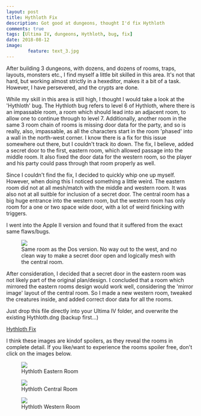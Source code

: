 ```yaml
---
layout: post
title: Hythloth Fix
description: Got good at dungeons, thought I'd fix Hythloth
comments: true
tags: [Ultima IV, dungeons, Hythloth, bug, fix]
date: 2018-08-12
image: 
        feature: text_3.jpg
---
```


After building 3 dungeons, with dozens, and dozens of rooms, traps, layouts, monsters etc., I find myself a little bit skilled in this area. It's not that hard, but working almost strictly in a hexeditor, makes it a bit of a task. However, I have persevered, and the crypts are done. 

While my skill in this area is still high, I thought I would take a look at the 'Hythloth' bug. The Hythloth bug refers to level 6 of Hythloth, where there is an impassable room, a room which should lead into an adjacent room, to allow one to continue through to level 7. Additionally, another room in the same 3 room chain of rooms is missing door data for the party, and so is really, also, impassable, as all the characters start in the room 'phased' into a wall in the north-west corner.
I know there is a fix for this issue somewhere out there, but I couldn't track ito down. The fix, I believe, added a secret door to the first, eastern room, which allowed passage into the middle room. It also fixed the door data for the western room, so the player and his party could pass through that room properly as well.

Since I couldn't find the fix, I decided to quickly whip one up myself. However, when doing this I noticed something a little weird. The eastern room did not at all mesh/match with the middle and western room. It was also not at all suitble for inclusion of a secret door. The central room has a big huge entrance into the western room, but the western room has only room for a one or two space wide door, with a lot of weird finicking with triggers.

I went into the Apple II version and found that it suffered from the exact same flaws/bugs.

<figure>
	<img class="ScrollRev" data-tilt src="/ultima-IV-trinity/images/apple_hythloth.jpg" />
	<figcaption>Same room as the Dos version. No way out to the west, and no clean way to make a secret door open and logically mesh with the central room.</figcaption>
</figure>

After consideration, I decided that a secret door in the eastern room was not likely part of the original plan/design. I concluded that a room which mirrored the eastern rooms design would work well, considering the 'mirror image' layout of the central room.
So I made a new western room, tweaked the creatures inside, and added correct door data for all the rooms.

Just drop this file directly into your Ultima IV folder, and overwrite the existing Hythloth.dng (backup first...)

<a href="https://github.com/cambragol/ultima-IV-trinity/blob/master/assets/HYTHLOTH.DNG?raw=true">Hythloth Fix</a>

I think these images are kindof spoilers, as they reveal the rooms in complete detail. If you like/want to experience the rooms spoiler free, don't click on the images below.

<figure>
	<img class="spoiler" data-tilt src="/ultima-IV-trinity/images/hythloth_eastern.jpg" />
	<figcaption>Hythloth Eastern Room</figcaption>
</figure>

<figure>
	<img class="spoiler" data-tilt src="/ultima-IV-trinity/images/hythloth_central.jpg" />
	<figcaption>Hythloth Central Room</figcaption>
</figure>

<figure>
	<img class="spoiler" data-tilt src="/ultima-IV-trinity/images/hythloth_western.jpg" />
	<figcaption>Hythloth Western Room</figcaption>
</figure>




